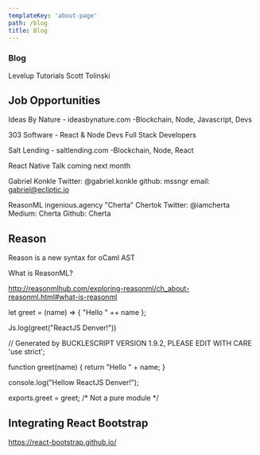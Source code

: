 ```yaml
---
templateKey: 'about-page'
path: /blog
title: Blog
---
```

### Blog 

Levelup Tutorials
Scott Tolinski

## Job Opportunities
Ideas By Nature - ideasbynature.com
-Blockchain, Node, Javascript, Devs

303 Software - React & Node Devs Full Stack Developers

Salt Lending - saltlending.com
-Blockchain, Node, React

React Native Talk coming next month

Gabriel Konkle
Twitter: @gabriel.konkle
github: mssngr
email: gabriel@ecliptic.io


ReasonML
ingenious.agency
"Cherta" Chertok
Twitter: @iamcherta
Medium: Cherta
Github: Cherta



## Reason
Reason is a new syntax for oCaml AST

What is ReasonML?

http://reasonmlhub.com/exploring-reasonml/ch_about-reasonml.html#what-is-reasonml

let greet = (name) => {
"Hello " ++ name
};

Js.log(greet("ReactJS Denver!"))

// Generated by BUCKLESCRIPT VERSION 1.9.2, PLEASE EDIT WITH CARE
'use strict';

function greet(name) {
    return "Hello " + name;
}

console.log("Hellow ReactJS Denver!");

exports.greet = greet;
/* Not a pure module */

## Integrating React Bootstrap
https://react-bootstrap.github.io/



